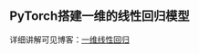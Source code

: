 PyTorch搭建一维的线性回归模型
---------------------------
详细讲解可见博客：[一维线性回归](https://blog.csdn.net/out_of_memory_error/article/details/81262309/)